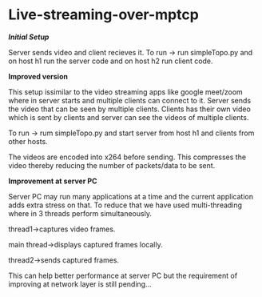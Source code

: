 # Live-streaming-over-mptcp

***Initial Setup***

Server sends video and client recieves it.
To run -> run simpleTopo.py and on host h1 run the server code and on host h2 run client code.

**Improved version**

This setup issimilar to the video streaming apps like google meet/zoom where in server starts and multiple clients can connect to it.
Server sends the video that can be seen by multiple clients. 
Clients has their own video which is sent by clients and server can see the videos of multiple clients.

To run -> rum simpleTopo.py and start server from host h1 and clients from other hosts.

The videos are encoded into x264 before sending. This compresses the video thereby reducing the number of packets/data to be sent.

**Improvement at server PC**

Server PC may run many applications at a time and the current application adds extra stress on that.
To reduce that we have used multi-threading where in 3 threads perform simultaneously.

thread1->captures video frames.

main thread->displays captured frames locally.

thread2->sends captured frames.

This can help better performance at server PC but the requirement of improving at network layer is still pending...
